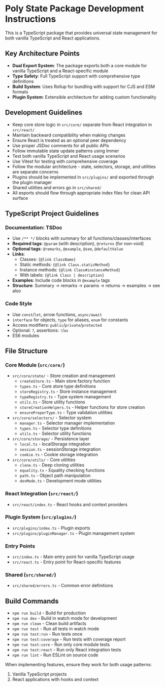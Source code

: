 <!-- Use this file to provide workspace-specific custom instructions to Copilot. For more details, visit https://code.visualstudio.com/docs/copilot/copilot-customization#_use-a-githubcopilotinstructionsmd-file -->

# Poly State Package Development Instructions

This is a TypeScript package that provides universal state management for both vanilla TypeScript
and React applications.

## Key Architecture Points

- **Dual Export System**: The package exports both a core module for vanilla TypeScript and a
  React-specific module
- **Type Safety**: Full TypeScript support with comprehensive type definitions
- **Build System**: Uses Rollup for bundling with support for CJS and ESM formats
- **Plugin System**: Extensible architecture for adding custom functionality

## Development Guidelines

- Keep core store logic in `src/core/` separate from React integration in `src/react/`
- Maintain backward compatibility when making changes
- Ensure React is treated as an optional peer dependency
- Use proper JSDoc comments for all public APIs
- Follow immutable state update patterns using Immer
- Test both vanilla TypeScript and React usage scenarios
- Use Vitest for testing with comprehensive coverage
- Follow the modular architecture - state, selectors, storage, and utilities are separate concerns
- Plugins should be implemented in `src/plugins/` and exported through the plugin manager
- Shared utilities and errors go in `src/shared/`
- All exports should flow through appropriate index files for clean API surface

## TypeScript Project Guidelines

### Documentation: TSDoc

- Use `/** */` blocks with summary for all functions/classes/interfaces
- **Required tags**: `@param` (with description), `@returns` (for non-void)
- **Optional tags**: `@remarks`, `@example`, `@see`, `@defaultValue`
- **Links**:
  - Classes: `{@link ClassName}`
  - Static methods: `{@link Class.staticMethod}`
  - Instance methods: `{@link Class#instanceMethod}`
  - With labels: `{@link Class | description}`
- **Examples**: Include code blocks in `@example` tags
- **Structure**: Summary → remarks → params → returns → examples → see also

### Code Style

- Use `const`/`let`, arrow functions, `async/await`
- `interface` for objects, `type` for aliases, `enum` for constants
- Access modifiers: `public`/`private`/`protected`
- Optional: `?`, assertions: `!`/`as`
- ES6 modules

## File Structure

### Core Module (`src/core/`)

- `src/core/state/` - Store creation and management
  - `createStore.ts` - Main store factory function
  - `types.ts` - Core store type definitions
  - `storeRegistry.ts` - Store instance management
  - `typeRegistry.ts` - Type system management
  - `utils.ts` - Store utility functions
  - `storeCreationHelpers.ts` - Helper functions for store creation
  - `ensureProperType.ts` - Type validation utilities
- `src/core/selectors/` - Selector system
  - `manager.ts` - Selector manager implementation
  - `types.ts` - Selector type definitions
  - `utils.ts` - Selector utility functions
- `src/core/storage/` - Persistence layer
  - `local.ts` - localStorage integration
  - `session.ts` - sessionStorage integration
  - `cookie.ts` - Cookie storage integration
- `src/core/utils/` - Core utilities
  - `clone.ts` - Deep cloning utilities
  - `equality.ts` - Equality checking functions
  - `path.ts` - Object path manipulation
  - `devMode.ts` - Development mode utilities

### React Integration (`src/react/`)

- `src/react/index.ts` - React hooks and context providers

### Plugin System (`src/plugins/`)

- `src/plugins/index.ts` - Plugin exports
- `src/plugins/pluginManager.ts` - Plugin management system

### Entry Points

- `src/index.ts` - Main entry point for vanilla TypeScript usage
- `src/react.ts` - Entry point for React-specific features

### Shared (`src/shared/`)

- `src/shared/errors.ts` - Common error definitions

## Build Commands

- `npm run build` - Build for production
- `npm run dev` - Build in watch mode for development
- `npm run clean` - Clean build artifacts
- `npm run test` - Run all tests in watch mode
- `npm run test:run` - Run tests once
- `npm run test:coverage` - Run tests with coverage report
- `npm run test:core` - Run only core module tests
- `npm run test:react` - Run only React integration tests
- `npm run lint` - Run ESLint on source code

When implementing features, ensure they work for both usage patterns:

1. Vanilla TypeScript projects
2. React applications with hooks and context
